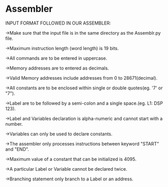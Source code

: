 # Assembler
INPUT FORMAT FOLLOWED IN OUR ASSEMBLER:

->Make sure that the input file is in the same directory as the Assemblr.py file.

->Maximum instruction length (word length) is 19 bits.

->All commands are to be entered in uppercase.

->Memory addresses are to entered as decimals.

->Valid Memory addresses include addresses from 0 to 28671(decimal).

->All constants are to be enclosed within single or double quotes(eg. '7' or "7").

->Label are to be followed by a semi-colon and a single space.(eg. L1: DSP 123).

->Label and Variables declaration is alpha-numeric and cannot start with a number.

->Variables can only be used to declare constants.

->The assembler only processes instructions between keyword "START" and "END".

->Maximum value of a constant that can be initialized is 4095.

->A particular Label or Variable cannot be declared twice.

->Branching statement only branch to a Label or an address.
